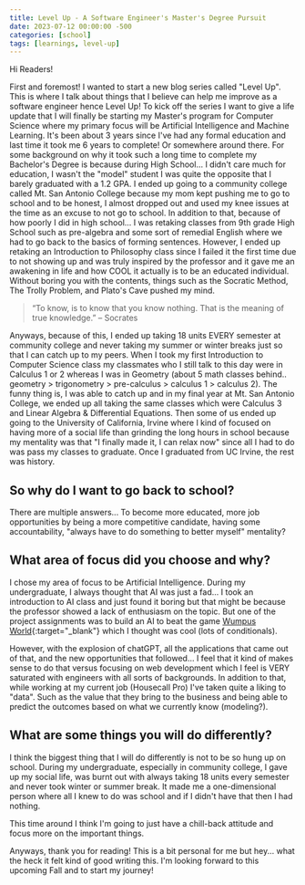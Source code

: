 ```yaml
---
title: Level Up - A Software Engineer's Master's Degree Pursuit
date: 2023-07-12 00:00:00 -500
categories: [school]
tags: [learnings, level-up]
---
```


Hi Readers!

First and foremost! I wanted to start a new blog series called "Level Up". This is where I talk about things that I believe can help me improve as a software engineer hence Level Up! To kick off the series I want to give a life update that I will finally be starting my Master's program for Computer Science where my primary focus will be Artificial Intelligence and Machine Learning. It's been about 3 years since I've had any formal education and last time it took me 6 years to complete! Or somewhere around there. For some background on why it took such a long time to complete my Bachelor's Degree is because during High School... I didn't care much for education, I wasn't the "model" student I was quite the opposite that I barely graduated with a 1.2 GPA. I ended up going to a community college called Mt. San Antonio College because my mom kept pushing me to go to school and to be honest, I almost dropped out and used my knee issues at the time as an excuse to not go to school. In addition to that, because of how poorly I did in high school... I was retaking classes from 9th grade High School such as pre-algebra and some sort of remedial English where we had to go back to the basics of forming sentences. However, I ended up retaking an Introduction to Philosophy class since I failed it the first time due to not showing up and was truly inspired by the professor and it gave me an awakening in life and how COOL it actually is to be an educated individual. Without boring you with the contents, things such as the Socratic Method, The Trolly Problem, and Plato's Cave pushed my mind. 

> “To know, is to know that you know nothing. That is the meaning of true knowledge.” – Socrates

Anyways, because of this, I ended up taking 18 units EVERY semester at community college and never taking my summer or winter breaks just so that I can catch up to my peers. When I took my first Introduction to Computer Science class my classmates who I still talk to this day were in Calculus 1 or 2 whereas I was in Geometry (about 5 math classes behind.. geometry > trigonometry > pre-calculus > calculus 1 > calculus 2). The funny thing is, I was able to catch up and in my final year at Mt. San Antonio College, we ended up all taking the same classes which were Calculus 3 and Linear Algebra & Differential Equations. Then some of us ended up going to the University of California, Irvine where I kind of focused on having more of a social life than grinding the long hours in school because my mentality was that "I finally made it, I can relax now" since all I had to do was pass my classes to graduate. Once I graduated from UC Irvine, the rest was history.

## So why do I want to go back to school? 

There are multiple answers... To become more educated, more job opportunities by being a more competitive candidate, having some accountability, "always have to do something to better myself" mentality?

## What area of focus did you choose and why?

I chose my area of focus to be Artificial Intelligence. During my undergraduate, I always thought that AI was just a fad... I took an introduction to AI class and just found it boring but that might be because the professor showed a lack of enthusiasm on the topic. But one of the project assignments was to build an AI to beat the game [Wumpus World](https://thiagodnf.github.io/wumpus-world-simulator/){:target="_blank"} which I thought was cool (lots of conditionals).

However, with the explosion of chatGPT, all the applications that came out of that, and the new opportunities that followed... I feel that it kind of makes sense to do that versus focusing on web development which I feel is VERY saturated with engineers with all sorts of backgrounds. In addition to that, while working at my current job (Housecall Pro) I've taken quite a liking to "data". Such as the value that they bring to the business and being able to predict the outcomes based on what we currently know (modeling?).

## What are some things you will do differently?

I think the biggest thing that I will do differently is not to be so hung up on school. During my undergraduate, especially in community college, I gave up my social life, was burnt out with always taking 18 units every semester and never took winter or summer break. It made me a one-dimensional person where all I knew to do was school and if I didn't have that then I had nothing.

This time around I think I'm going to just have a chill-back attitude and focus more on the important things.

Anyways, thank you for reading! This is a bit personal for me but hey... what the heck it felt kind of good writing this. I'm looking forward to this upcoming Fall and to start my journey!